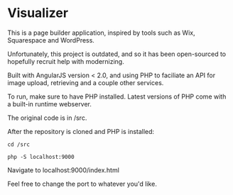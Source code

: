 # Visualizer

This is a page builder application, inspired by tools such as Wix, Squarespace and WordPress.

Unfortunately, this project is outdated, and so it has been open-sourced to hopefully recruit help with modernizing. 


Built with AngularJS version < 2.0, and using PHP to faciliate an API for image upload, retrieving and a couple other services.

To run, make sure to have PHP installed. Latest versions of PHP come with a built-in runtime webserver. 

The original code is in /src.

After the repository is cloned and PHP is installed:

`cd /src`

`php -S localhost:9000`

Navigate to localhost:9000/index.html 

Feel free to change the port to whatever you'd like. 


